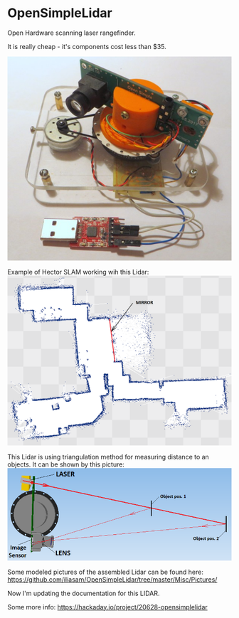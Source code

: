 # OpenSimpleLidar
Open Hardware scanning laser rangefinder. 

It is really cheap - it's components cost less than $35. 

![Alt text](Misc/Photo_of_LIDAR1.jpg?raw=true "Image")

Example of Hector SLAM working wih this Lidar:
![Alt text](Misc/hector_slam_map_test1.png?raw=true "Image")

This Lidar is using triangulation method for measuring distance to an objects. It can be shown by this picture:
![Alt text](Misc/optics1.png?raw=true "Image")

Some modeled pictures of the assembled Lidar can be found here: https://github.com/iliasam/OpenSimpleLidar/tree/master/Misc/Pictures/  

Now I'm updating the documentation for this LIDAR.

Some more info: https://hackaday.io/project/20628-opensimplelidar
